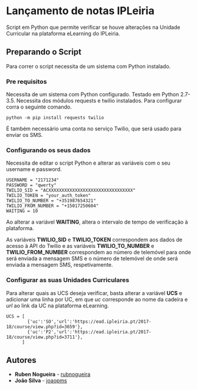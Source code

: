 # Lançamento de notas IPLeiria

Script em Python que permite verificar se houve alterações na Unidade Curricular na plataforma eLearning do IPLeiria.

## Preparando o Script

Para correr o script necessita de um sistema com Python instalado.

### Pre requisitos

Necessita de um sistema com Python configurado. Testado em Python 2.7-3.5. Necessita dos módulos requests e twilio instalados. Para configurar corra o seguinte comando.

```
python -m pip install requests twilio
```

É também necessário uma conta no serviço Twilio, que será usado para enviar os SMS.

### Configurando os seus dados

Necessita de editar o script Python e alterar as variáveis com o seu username e password.

```
USERNAME = "2171234"
PASSWORD = "qwerty"
TWILIO_SID = "ACXXXXXXXXXXXXXXXXXXXXXXXXXXXXXXXX"
TWILIO_TOKEN = "your_auth_token"
TWILIO_TO_NUMBER = "+351987654321"
TWILIO_FROM_NUMBER = "+15017250604"
WAITING = 10
```

Ao alterar a variável **WAITING**, altera o intervalo de tempo de verificação à plataforma.

As variáveis **TWILIO_SID** e **TWILIO_TOKEN** correspondem aos dados de acesso à API do Twilio e as variáveis **TWILIO_TO_NUMBER** e **TWILIO_FROM_NUMBER** correspondem ao número de telemóvel para onde será enviada a mensagem SMS e o número de telemóvel de onde será enviada a mensagem SMS, respetivamente.

### Configurar as suas Unidades Curriculares

Para alterar quais as UCS deseja verificar, basta alterar a variável **UCS** e adicionar uma linha por UC, em que *uc* corresponde ao nome da cadeira e *url* ao link da UC na plataforma eLearning.

```
UCS = [
        {'uc':'SO','url':'https://ead.ipleiria.pt/2017-18/course/view.php?id=3659'},
        {'uc':'P2','url':'https://ead.ipleiria.pt/2017-18/course/view.php?id=3711'},
      ]
```

## Autores

* **Ruben Nogueira** - [rubnogueira](https://github.com/rubnogueira)
* **João Silva** - [joaopms](https://github.com/joaopms)